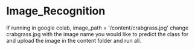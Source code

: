 # Image_Recognition

If running in google colab, image_path = '/content/crabgrass.jpg' change crabgrass.jpg with the image name you would like to predict the class for and upload the image in the content folder and run all.
